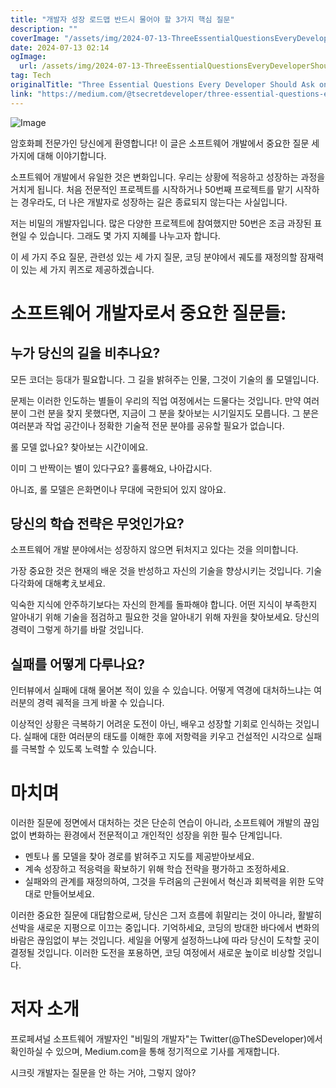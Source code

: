 ```yaml
---
title: "개발자 성장 로드맵 반드시 물어야 할 3가지 핵심 질문"
description: ""
coverImage: "/assets/img/2024-07-13-ThreeEssentialQuestionsEveryDeveloperShouldAskonTheirPathtoGrowth_0.png"
date: 2024-07-13 02:14
ogImage: 
  url: /assets/img/2024-07-13-ThreeEssentialQuestionsEveryDeveloperShouldAskonTheirPathtoGrowth_0.png
tag: Tech
originalTitle: "Three Essential Questions Every Developer Should Ask on Their Path to Growth"
link: "https://medium.com/@tsecretdeveloper/three-essential-questions-every-developer-should-ask-on-their-path-to-growth-76e274691937"
---
```



![Image](/assets/img/2024-07-13-ThreeEssentialQuestionsEveryDeveloperShouldAskonTheirPathtoGrowth_0.png)

암호화폐 전문가인 당신에게 환영합니다! 이 글은 소프트웨어 개발에서 중요한 질문 세 가지에 대해 이야기합니다.

소프트웨어 개발에서 유일한 것은 변화입니다. 우리는 상황에 적응하고 성장하는 과정을 거치게 됩니다. 처음 전문적인 프로젝트를 시작하거나 50번째 프로젝트를 맡기 시작하는 경우라도, 더 나은 개발자로 성장하는 길은 종료되지 않는다는 사실입니다.

저는 비밀의 개발자입니다. 많은 다양한 프로젝트에 참여했지만 50번은 조금 과장된 표현일 수 있습니다. 그래도 몇 가지 지혜를 나누고자 합니다.

이 세 가지 주요 질문, 관련성 있는 세 가지 질문, 코딩 분야에서 궤도를 재정의할 잠재력이 있는 세 가지 퀴즈로 제공하겠습니다.

<div class="content-ad"></div>

# 소프트웨어 개발자로서 중요한 질문들:

## 누가 당신의 길을 비추나요?

모든 코더는 등대가 필요합니다. 그 길을 밝혀주는 인물, 그것이 기술의 롤 모델입니다.

문제는 이러한 인도하는 별들이 우리의 직업 여정에서는 드물다는 것입니다. 만약 여러분이 그런 분을 찾지 못했다면, 지금이 그 분을 찾아보는 시기일지도 모릅니다. 그 분은 여러분과 작업 공간이나 정확한 기술적 전문 분야를 공유할 필요가 없습니다.

<div class="content-ad"></div>

롤 모델 없나요? 찾아보는 시간이에요.

이미 그 반짝이는 별이 있다구요? 훌륭해요, 나아갑시다.

아니죠, 롤 모델은 은화면이나 무대에 국한되어 있지 않아요.

## 당신의 학습 전략은 무엇인가요?

<div class="content-ad"></div>

소프트웨어 개발 분야에서는 성장하지 않으면 뒤처지고 있다는 것을 의미합니다.

가장 중요한 것은 현재의 배운 것을 반성하고 자신의 기술을 향상시키는 것입니다. 기술 다각화에 대해考え보세요.

익숙한 지식에 안주하기보다는 자신의 한계를 돌파해야 합니다. 어떤 지식이 부족한지 알아내기 위해 기술을 점검하고 필요한 것을 알아내기 위해 자원을 찾아보세요. 당신의 경력이 그렇게 하기를 바랄 것입니다.

## 실패를 어떻게 다루나요?

<div class="content-ad"></div>

인터뷰에서 실패에 대해 물어본 적이 있을 수 있습니다. 어떻게 역경에 대처하느냐는 여러분의 경력 궤적을 크게 바꿀 수 있습니다.

이상적인 상황은 극복하기 어려운 도전이 아닌, 배우고 성장할 기회로 인식하는 것입니다. 실패에 대한 여러분의 태도를 이해한 후에 저항력을 키우고 건설적인 시각으로 실패를 극복할 수 있도록 노력할 수 있습니다.

# 마치며

이러한 질문에 정면에서 대처하는 것은 단순히 연습이 아니라, 소프트웨어 개발의 끊임없이 변화하는 환경에서 전문적이고 개인적인 성장을 위한 필수 단계입니다.

<div class="content-ad"></div>

- 멘토나 롤 모델을 찾아 경로를 밝혀주고 지도를 제공받아보세요.
- 계속 성장하고 적응력을 확보하기 위해 학습 전략을 평가하고 조정하세요.
- 실패와의 관계를 재정의하여, 그것을 두려움의 근원에서 혁신과 회복력을 위한 도약대로 만들어보세요.

이러한 중요한 질문에 대답함으로써, 당신은 그저 흐름에 휘말리는 것이 아니라, 활발히 선박을 새로운 지평으로 이끄는 중입니다. 기억하세요, 코딩의 방대한 바다에서 변화의 바람은 끊임없이 부는 것입니다. 세일을 어떻게 설정하느냐에 따라 당신이 도착할 곳이 결정될 것입니다. 이러한 도전을 포용하면, 코딩 여정에서 새로운 높이로 비상할 것입니다.

# 저자 소개

프로페셔널 소프트웨어 개발자인 "비밀의 개발자"는 Twitter(@TheSDeveloper)에서 확인하실 수 있으며, Medium.com을 통해 정기적으로 기사를 게재합니다.

<div class="content-ad"></div>

시크릿 개발자는 질문을 안 하는 거야, 그렇지 않아?